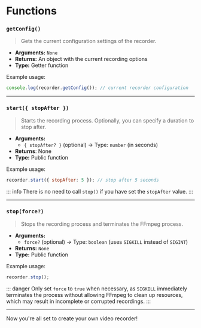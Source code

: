 # Functions

### `getConfig()`
> Gets the current configuration settings of the recorder.
- **Arguments:** `None`
- **Returns:** An object with the current recording options
- **Type:** Getter function

Example usage:

```javascript
console.log(recorder.getConfig()); // current recorder configuration
```

---

### `start({ stopAfter })`
> Starts the recording process. Optionally, you can specify a duration to stop after.
- **Arguments:**
    - `{ stopAfter? }` (optional) → Type: `number` (in seconds)
- **Returns**: None
- **Type:** Public function

Example usage:

```javascript
recorder.start({ stopAfter: 5 }); // stop after 5 seconds
```

::: info
There is no need to call `stop()` if you have set the `stopAfter` value.
:::

---

### `stop(force?)`
> Stops the recording process and terminates the FFmpeg process.
- **Arguments:**
    - `force?` (optional) → Type: `boolean` (uses `SIGKILL` instead of `SIGINT`)
- **Returns:** `None`
- **Type:** Public function

Example usage:

```javascript
recorder.stop();
```

::: danger
Only set `force` to `true` when necessary, as `SIGKILL` immediately terminates the process without allowing FFmpeg to clean up resources, which may result in incomplete or corrupted recordings.
:::

---

Now you're all set to create your own video recorder!
